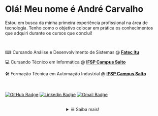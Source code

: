 # Olá! Meu nome é André Carvalho

Estou em busca da minha primeira experiência profissional na área de tecnologia. Tenho como o objetivo colocar em prática os conhecimentos que adquiri durante os cursos que concluí!

<br>

⌨ Cursando Análise e Desenvolvimento de Sistemas @ <strong><a href="https://fatecitu.edu.br/portal/" target="_blank"> Fatec Itu</a></strong>
<br>

💻 Cursando Técnico em Informática @ <strong><a href="https://slt.ifsp.edu.br/" target="_blank"> IFSP Campus Salto</a></strong>

🛠 Formação Técnica em Automação Industrial @ <strong><a href="https://slt.ifsp.edu.br/" target="_blank"> IFSP Campus Salto</a></strong>

<br>

[![GitHub Badge](https://img.shields.io/badge/-GitHub-000?style=flat-square&logo=Github&logoColor=white&link=https://GitHub.com/https://GitHub.com/andre-alck)](https://github.com/andre-alck)
[![Linkedin Badge](https://img.shields.io/badge/-LinkedIn-blue?style=flat-square&logo=Linkedin&logoColor=white&link=https://www.linkedin.com/in/andr%C3%A9-santos-alckmin-de-carvalho-356a52206/)](https://www.linkedin.com/in/andr%C3%A9-santos-alckmin-de-carvalho-356a52206/)
[![Gmail Badge](https://img.shields.io/badge/-Gmail-c14438?style=flat-square&logo=Gmail&logoColor=white&link=mailto:andrealck1@gmail.com)](mailto:andrealck1@gmail.com)

<br>

<details align="center">
   <summary> &#9776; Saiba mais!</summary>
   <p align="center">

<br>

<a href="https://github.com/andre-alck?tab=repositories&language=c%2B%2B" target="_blank" rel="noopener noreferrer" rel="noopener noreferrer"><img alt="C++" src="https://img.shields.io/badge/C++-blue"></a>
<a href="https://github.com/andre-alck?tab=repositories&language=Game Maker Language" target="_blank" rel="noopener noreferrer"><img alt="Game Maker Language" src="https://img.shields.io/badge/Game Maker Language-success"></a>
<a href="https://github.com/andre-alck?tab=repositories&language=javascript" target="_blank" rel="noopener noreferrer"><img alt="JavaScript" src="https://img.shields.io/badge/JavaScript-yellow"></a>
<a href="https://github.com/andre-alck?tab=repositories&language=shell" target="_blank" rel="noopener noreferrer"><img alt="Shell" src="https://img.shields.io/badge/Shell-green"></a>

<img src="https://github-readme-stats.vercel.app/api?username=andre-alck&show_icons=true&hide_border=true&hide=issues&title_color=5391FE&icon_color=000000&text_color=555   "></img>

</p>
</details>
